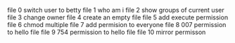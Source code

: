 file 0 switch user to betty
file 1 who am i
file 2 show groups of current user
file 3 change owner
file 4 create an empty file
file 5  add execute permission
file 6 chmod multiple
file 7 add permision to everyone
file 8 007 permission to hello file
file 9 754 permission to hello file
file 10 mirror permisson
